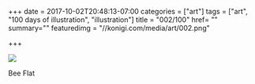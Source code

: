 +++
date = 2017-10-02T20:48:13-07:00
categories = ["art"]
tags = ["art", "100 days of illustration", "illustration"]
title = "002/100"
href= ""
summary=""
featuredimg = "//konigi.com/media/art/002.png"

+++

<img src="//konigi.com/media/art/002.png" />

Bee Flat
